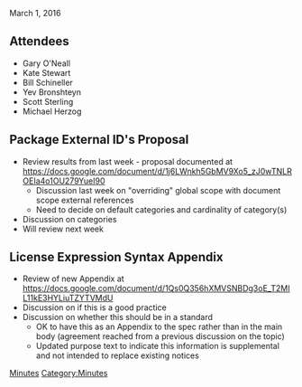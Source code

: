 March 1, 2016

## Attendees

  - Gary O'Neall
  - Kate Stewart
  - Bill Schineller
  - Yev Bronshteyn
  - Scott Sterling
  - Michael Herzog

## Package External ID's Proposal

  - Review results from last week - proposal documented at
    <https://docs.google.com/document/d/1j6LWnkh5GbMV9Xo5_zJ0wTNLROEIa4o1OU279YueI90>
      - Discussion last week on "overriding" global scope with document
        scope external references
      - Need to decide on default categories and cardinality of
        category(s)
  - Discussion on categories
  - Will review next week

## License Expression Syntax Appendix

  - Review of new Appendix at
    <https://docs.google.com/document/d/1Qs0Q356hXMVSNBDg3oE_T2MIL11kE3HYLiuTZYTVMdU>
  - Discussion on if this is a good practice
  - Discussion on whether this should be in a standard
      - OK to have this as an Appendix to the spec rather than in the
        main body (agreement reached from a previous discussion on the
        topic)
      - Updated purpose text to indicate this information is
        supplemental and not intended to replace existing notices

[Minutes](Category:Technical "wikilink")
[Category:Minutes](Category:Minutes "wikilink")
